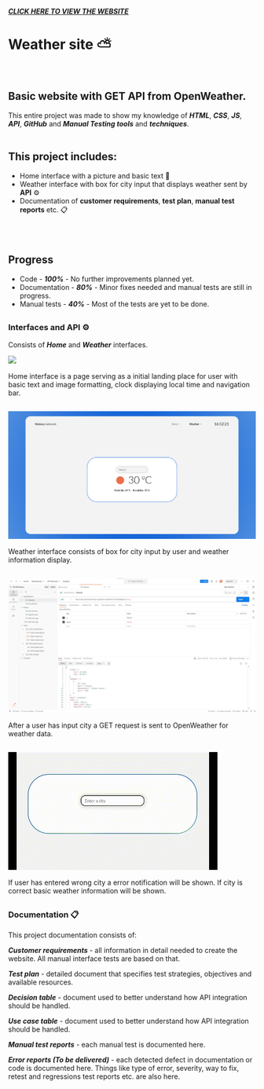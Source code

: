 [***CLICK HERE TO VIEW THE WEBSITE***](https://seaaraider.github.io/website/)

# Weather site ⛅️
<br>

## Basic website with GET API from OpenWeather.

This entire project was made to show my knowledge of ***HTML***, ***CSS***, ***JS***, ***API***, ***GitHub*** and ***Manual Testing tools*** and ***techniques***.
<br>
<br>

## This project includes:
- Home interface with a picture and basic text 📄
- Weather interface with box for city input that displays weather sent by **API** ⚙️
- Documentation of **customer requirements**, **test plan**, **manual test reports** etc. 📋

##
<br>

## Progress

- Code - ***100%*** - No further improvements planned yet.
- Documentation - ***80%*** - Minor fixes needed and manual tests are still in progress.
- Manual tests - ***40%*** - Most of the tests are yet to be done.

##

### Interfaces and API ⚙️

Consists of ***Home*** and ***Weather*** interfaces.

<img src="https://github.com/SeaaRaider/Images/blob/main/Home-Weather.gif"/>

Home interface is a page serving as a initial landing place for user with basic text and image formatting, clock displaying local time and navigation bar.
##

<img src="https://github.com/SeaaRaider/Images/blob/main/SS%20Weather%20page.png">

Weather interface consists of box for city input by user and weather information display.
##

<img src="https://github.com/SeaaRaider/Images/blob/main/postman.jpg">

After a user has input city a GET request is sent to OpenWeather for weather data.
##

<img src="https://github.com/SeaaRaider/Images/blob/main/Weather%20box.gif">

If user has entered wrong city a error notification will be shown. If city is correct basic weather information will be shown.
##

### Documentation 📋

This project documentation consists of:

***Customer requirements*** - all information in detail needed to create the website. All manual interface tests are based on that.

***Test plan*** - detailed document that specifies test strategies, objectives and available resources.

***Decision table*** - document used to better understand how API integration should be handled.

***Use case table*** - document used to better understand how API integration should be handled.

***Manual test reports*** - each manual test is documented here.

***Error reports (To be delivered)*** - each detected defect in documentation or code is documented here. Things like type of error, severity, way to fix, retest and regressions test reports etc. are also here.

[github]: https://github.com/SeaaRaider
[portfolio-website]: https://github.com/SeaaRaider/website
